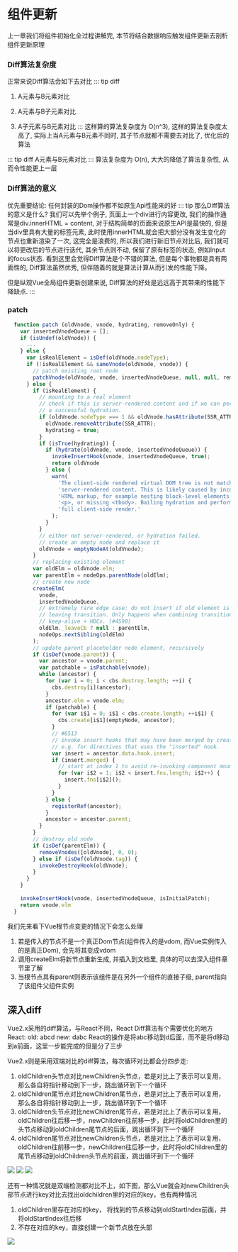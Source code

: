 # 组件更新
上一章我们将组件初始化全过程讲解完, 本节将结合数据响应触发组件更新去剖析组件更新原理

### Diff算法复杂度
正常来说Diff算法会如下去对比
::: tip diff
  1. A元素与B元素对比

  2. A元素与B子元素对比

  3. A子元素与B元素对比
:::
这样算的算法复杂度为 O(n^3), 这样的算法复杂度太高了, 实际上当A元素与B元素不同时, 其子节点就都不需要去对比了, 优化后的算法

::: tip diff
  A元素与B元素对比
:::
算法复杂度为 O(n), 大大的降低了算法复杂性, 从而令性能更上一层

### Diff算法的意义
优先重要结论: <font-bold>任何封装的Dom操作都不如原生Api性能来的好</font-bold>
::: tip 那么Diff算法的意义是什么?
  我们可以先举个例子, 页面上一个div进行内容更改, 我们的操作通常是div.innerHTML = content, 对于结构简单的页面来说原生API是最快的, 但是当div里具有大量的标签元素, 此时使用innerHTML就会把大部分没有发生变化的节点也重新渲染了一次, 这完全是浪费的, 所以我们进行新旧节点对比后, 我们就可以将更改后的节点进行迭代, 其余节点则不动, <font-bold>保留了原有标签的状态, 例如Input的focus状态</font-bold>. 看到这里会觉得Diff算法是个不错的算法, 但是每个事物都是具有两面性的, Diff算法虽然优秀, 但伴随着的就是算法计算从而引发的性能下降。

  但是纵观Vue全局组件更新创建来说, Diff算法的好处是远远高于其带来的性能下降缺点.
:::

### patch
```js
  function patch (oldVnode, vnode, hydrating, removeOnly) {
    var insertedVnodeQueue = [];
    if (isUndef(oldVnode)) {
      ...
    } else {
      var isRealElement = isDef(oldVnode.nodeType);
      if (!isRealElement && sameVnode(oldVnode, vnode)) {
        // patch existing root node
        patchVnode(oldVnode, vnode, insertedVnodeQueue, null, null, removeOnly);
      } else {
        if (isRealElement) {
          // mounting to a real element
          // check if this is server-rendered content and if we can perform
          // a successful hydration.
          if (oldVnode.nodeType === 1 && oldVnode.hasAttribute(SSR_ATTR)) {
            oldVnode.removeAttribute(SSR_ATTR);
            hydrating = true;
          }
          if (isTrue(hydrating)) {
            if (hydrate(oldVnode, vnode, insertedVnodeQueue)) {
              invokeInsertHook(vnode, insertedVnodeQueue, true);
              return oldVnode
            } else {
              warn(
                'The client-side rendered virtual DOM tree is not matching ' +
                'server-rendered content. This is likely caused by incorrect ' +
                'HTML markup, for example nesting block-level elements inside ' +
                '<p>, or missing <tbody>. Bailing hydration and performing ' +
                'full client-side render.'
              );
            }
          }
          // either not server-rendered, or hydration failed.
          // create an empty node and replace it
          oldVnode = emptyNodeAt(oldVnode);
        }
        // replacing existing element
        var oldElm = oldVnode.elm;
        var parentElm = nodeOps.parentNode(oldElm);
        // create new node
        createElm(
          vnode,
          insertedVnodeQueue,
          // extremely rare edge case: do not insert if old element is in a
          // leaving transition. Only happens when combining transition +
          // keep-alive + HOCs. (#4590)
          oldElm._leaveCb ? null : parentElm,
          nodeOps.nextSibling(oldElm)
        );
        // update parent placeholder node element, recursively
        if (isDef(vnode.parent)) {
          var ancestor = vnode.parent;
          var patchable = isPatchable(vnode);
          while (ancestor) {
            for (var i = 0; i < cbs.destroy.length; ++i) {
              cbs.destroy[i](ancestor);
            }
            ancestor.elm = vnode.elm;
            if (patchable) {
              for (var i$1 = 0; i$1 < cbs.create.length; ++i$1) {
                cbs.create[i$1](emptyNode, ancestor);
              }
              // #6513
              // invoke insert hooks that may have been merged by create hooks.
              // e.g. for directives that uses the "inserted" hook.
              var insert = ancestor.data.hook.insert;
              if (insert.merged) {
                // start at index 1 to avoid re-invoking component mounted hook
                for (var i$2 = 1; i$2 < insert.fns.length; i$2++) {
                  insert.fns[i$2]();
                }
              }
            } else {
              registerRef(ancestor);
            }
            ancestor = ancestor.parent;
          }
        }
        // destroy old node
        if (isDef(parentElm)) {
          removeVnodes([oldVnode], 0, 0);
        } else if (isDef(oldVnode.tag)) {
          invokeDestroyHook(oldVnode);
        }
      }
    }
    
    invokeInsertHook(vnode, insertedVnodeQueue, isInitialPatch);
    return vnode.elm
  }
```
我们先来看下Vue根节点变更的情况下会怎么处理
1. 若是传入的节点不是一个真正Dom节点(组件传入的是vdom, 而Vue实例传入的是真正Dom), 会先将其变成vdom
2. 调用createElm将新节点重新生成, 并插入到文档里, 具体的可以去深入组件章节里了解
3. 当根节点具有parent则表示该组件是在另外一个组件的直接子级, parent指向了该组件父组件实例


## 深入diff
Vue2.x采用的diff算法，与React不同，React Diff算法有个需要优化的地方
React: 
old: abcd
new: dabc
React的操作是将abc移动到d后面，而不是将d移动到a前面，这里一步能完成的但是分了三步

Vue2.x则是采用双端对比的diff算法，每次循环对比都会分四步走:
1. oldChildren头节点对比newChildren头节点，若是对比上了表示可以复用，那么各自将指针移动到下一步，跳出循环到下一个循环
2. oldChildren尾节点对比newChildren尾节点，若是对比上了表示可以复用，那么各自将指针移动到上一步，跳出循环到下一个循环
3. oldChildren头节点对比newChildren尾节点，若是对比上了表示可以复用，oldChildren往后移一步，newChildren往前移一步，此时将oldChildren里的头节点移动到oldChildren尾节点的后面，跳出循环到下一个循环
4. oldChildren尾节点对比newChildren头节点，若是对比上了表示可以复用，oldChildren往前移一步，newChildren往后移一步，此时将oldChildren里的尾节点移动到oldChildren头节点的前面，跳出循环到下一个循环

<img src="./assets/diff1.png" />
<img src="./assets/diff2.png" />
<img src="./assets/diff3.png" />

还有一种情况就是双端检测都对比不上，如下图，那么Vue就会对newChildren头部节点进行key对比去找出oldchildren里的对应的key，也有两种情况
1. oldChildren里存在对应的key， 将找到的节点移动到oldStartIndex前面，并将oldStartIndex往后移
2. 不存在对应的key，直接创建一个新节点放在头部
<img src="./assets/diff4.png" />


<wx/>